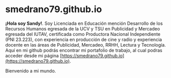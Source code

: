 # smedrano79.github.io

**¡Hola soy Sandy!**. Soy Licenciada en Educación mención Desarrollo de los Recursos Humanos egresada de la UCV y TSU en Publicidad
y Mercadeo egresada del IUTAV, certificada como Productora Nacional Independiente (PNI 23.223), con experiencia en producción
de cine y radio y experiencia docente en las áreas de Publicidad, Mercadeo, RRHH, Lectura y Tecnología. Aquí en mi github podrás
encontrar mi portafolio de trabajo, al cual podras acceder desde mi página [https://smedrano79.github.io](https://smedrano79.github.io).

Bienvenido a mi mundo.
